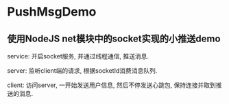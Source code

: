 # PushMsgDemo

## 使用NodeJS net模块中的socket实现的小推送demo

service:
	开启socket服务, 并通过线程通信, 推送消息.

server:
	监听client端的请求, 根据socketId消费消息队列.

client:
	访问server, 一开始发送用户信息, 然后不停发送心跳包, 保持连接并取到推送的消息.
